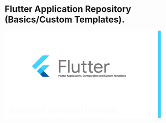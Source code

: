 # Flutter Application Repository (Basics/Custom Templates).

![GitHub Logo](flutter-repository-image.png)

